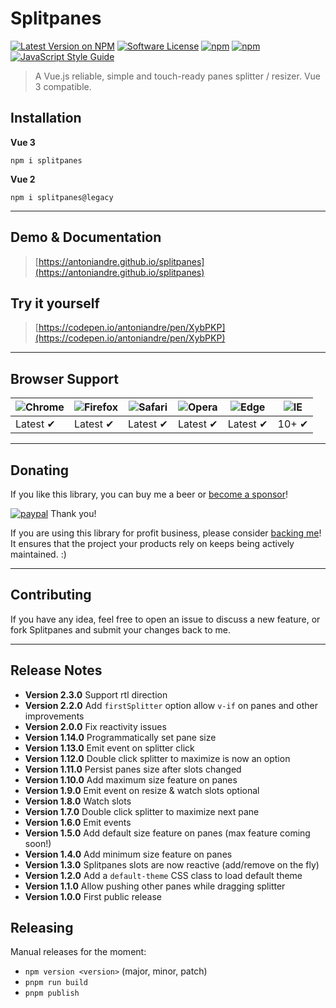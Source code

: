 # Splitpanes

[![Latest Version on NPM](https://img.shields.io/npm/v/splitpanes.svg)](https://npmjs.com/package/splitpanes)
[![Software License](https://img.shields.io/badge/license-MIT-brightgreen.svg)](LICENSE.md)
[![npm](https://img.shields.io/npm/dt/splitpanes.svg)](https://www.npmjs.com/package/splitpanes)
[![npm](https://img.shields.io/npm/dw/splitpanes.svg)](https://www.npmjs.com/package/splitpanes)
[![JavaScript Style Guide](https://img.shields.io/badge/code_style-standard-brightgreen.svg)](https://standardjs.com)

> A Vue.js reliable, simple and touch-ready panes splitter / resizer.
> Vue 3 compatible.

## Installation

**Vue 3**

```
npm i splitpanes
```

**Vue 2**

```
npm i splitpanes@legacy
```

---

## Demo & Documentation

> [https://antoniandre.github.io/splitpanes](https://antoniandre.github.io/splitpanes)

## Try it yourself

> [https://codepen.io/antoniandre/pen/XybPKP](https://codepen.io/antoniandre/pen/XybPKP)

---

## Browser Support

| ![Chrome](https://raw.github.com/alrra/browser-logos/master/src/chrome/chrome_48x48.png) | ![Firefox](https://raw.github.com/alrra/browser-logos/master/src/firefox/firefox_48x48.png) | ![Safari](https://raw.github.com/alrra/browser-logos/master/src/safari/safari_48x48.png) | ![Opera](https://raw.github.com/alrra/browser-logos/master/src/opera/opera_48x48.png) | ![Edge](https://raw.github.com/alrra/browser-logos/master/src/edge/edge_48x48.png) | ![IE](https://raw.github.com/alrra/browser-logos/master/src/archive/internet-explorer_9-11/internet-explorer_9-11_48x48.png) |
| ---------------------------------------------------------------------------------------- | ------------------------------------------------------------------------------------------- | ---------------------------------------------------------------------------------------- | ------------------------------------------------------------------------------------- | ---------------------------------------------------------------------------------- | ---------------------------------------------------------------------------------------------------------------------------- |
| Latest ✔                                                                                | Latest ✔                                                                                   | Latest ✔                                                                                | Latest ✔                                                                             | Latest ✔                                                                          | 10+ ✔                                                                                                                       |

---

## Donating

If you like this library, you can buy me a beer or [become a sponsor](https://github.com/sponsors/antoniandre)!

[![paypal](https://www.paypalobjects.com/en_AU/i/btn/btn_donateCC_LG.gif)](https://www.paypal.me/antoniandre1)
Thank you!

If you are using this library for profit business, please consider [backing me](https://github.com/sponsors/antoniandre)!
It ensures that the project your products rely on keeps being actively maintained. :)

---

## Contributing

If you have any idea, feel free to open an issue to discuss a new feature, or fork Splitpanes and submit your changes back to me.

---

## Release Notes

- **Version 2.3.0** Support rtl direction
- **Version 2.2.0** Add `firstSplitter` option allow `v-if` on panes and other improvements
- **Version 2.0.0** Fix reactivity issues
- **Version 1.14.0** Programmatically set pane size
- **Version 1.13.0** Emit event on splitter click
- **Version 1.12.0** Double click splitter to maximize is now an option
- **Version 1.11.0** Persist panes size after slots changed
- **Version 1.10.0** Add maximum size feature on panes
- **Version 1.9.0** Emit event on resize &amp; watch slots optional
- **Version 1.8.0** Watch slots
- **Version 1.7.0** Double click splitter to maximize next pane
- **Version 1.6.0** Emit events
- **Version 1.5.0** Add default size feature on panes (max feature coming soon!)
- **Version 1.4.0** Add minimum size feature on panes
- **Version 1.3.0** Splitpanes slots are now reactive (add/remove on the fly)
- **Version 1.2.0** Add a `default-theme` CSS class to load default theme
- **Version 1.1.0** Allow pushing other panes while dragging splitter
- **Version 1.0.0** First public release

## Releasing

Manual releases for the moment:

- `npm version <version>` (major, minor, patch)
- `pnpm run build`
- `pnpm publish`
